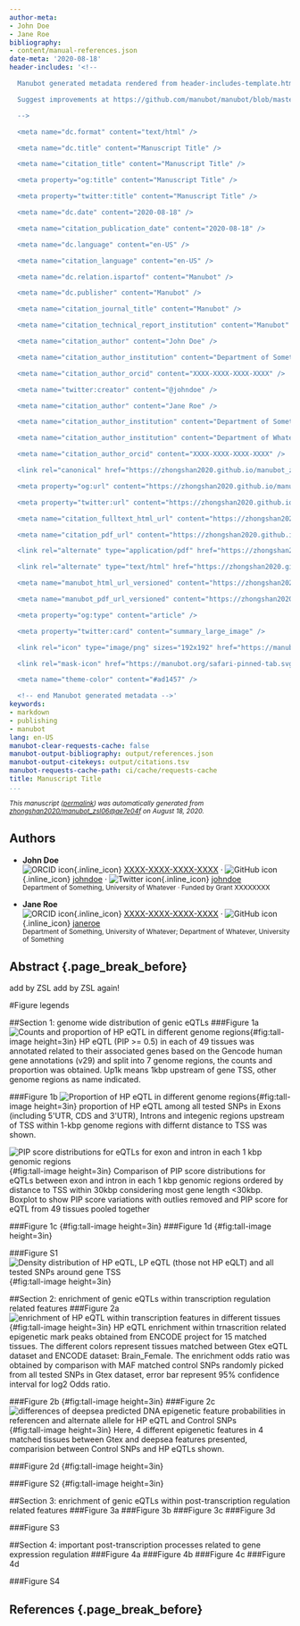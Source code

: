 ```yaml
---
author-meta:
- John Doe
- Jane Roe
bibliography:
- content/manual-references.json
date-meta: '2020-08-18'
header-includes: '<!--

  Manubot generated metadata rendered from header-includes-template.html.

  Suggest improvements at https://github.com/manubot/manubot/blob/master/manubot/process/header-includes-template.html

  -->

  <meta name="dc.format" content="text/html" />

  <meta name="dc.title" content="Manuscript Title" />

  <meta name="citation_title" content="Manuscript Title" />

  <meta property="og:title" content="Manuscript Title" />

  <meta property="twitter:title" content="Manuscript Title" />

  <meta name="dc.date" content="2020-08-18" />

  <meta name="citation_publication_date" content="2020-08-18" />

  <meta name="dc.language" content="en-US" />

  <meta name="citation_language" content="en-US" />

  <meta name="dc.relation.ispartof" content="Manubot" />

  <meta name="dc.publisher" content="Manubot" />

  <meta name="citation_journal_title" content="Manubot" />

  <meta name="citation_technical_report_institution" content="Manubot" />

  <meta name="citation_author" content="John Doe" />

  <meta name="citation_author_institution" content="Department of Something, University of Whatever" />

  <meta name="citation_author_orcid" content="XXXX-XXXX-XXXX-XXXX" />

  <meta name="twitter:creator" content="@johndoe" />

  <meta name="citation_author" content="Jane Roe" />

  <meta name="citation_author_institution" content="Department of Something, University of Whatever" />

  <meta name="citation_author_institution" content="Department of Whatever, University of Something" />

  <meta name="citation_author_orcid" content="XXXX-XXXX-XXXX-XXXX" />

  <link rel="canonical" href="https://zhongshan2020.github.io/manubot_zsl06/" />

  <meta property="og:url" content="https://zhongshan2020.github.io/manubot_zsl06/" />

  <meta property="twitter:url" content="https://zhongshan2020.github.io/manubot_zsl06/" />

  <meta name="citation_fulltext_html_url" content="https://zhongshan2020.github.io/manubot_zsl06/" />

  <meta name="citation_pdf_url" content="https://zhongshan2020.github.io/manubot_zsl06/manuscript.pdf" />

  <link rel="alternate" type="application/pdf" href="https://zhongshan2020.github.io/manubot_zsl06/manuscript.pdf" />

  <link rel="alternate" type="text/html" href="https://zhongshan2020.github.io/manubot_zsl06/v/ae7e04f39ca75cfd3c818196e87f592abc404ab3/" />

  <meta name="manubot_html_url_versioned" content="https://zhongshan2020.github.io/manubot_zsl06/v/ae7e04f39ca75cfd3c818196e87f592abc404ab3/" />

  <meta name="manubot_pdf_url_versioned" content="https://zhongshan2020.github.io/manubot_zsl06/v/ae7e04f39ca75cfd3c818196e87f592abc404ab3/manuscript.pdf" />

  <meta property="og:type" content="article" />

  <meta property="twitter:card" content="summary_large_image" />

  <link rel="icon" type="image/png" sizes="192x192" href="https://manubot.org/favicon-192x192.png" />

  <link rel="mask-icon" href="https://manubot.org/safari-pinned-tab.svg" color="#ad1457" />

  <meta name="theme-color" content="#ad1457" />

  <!-- end Manubot generated metadata -->'
keywords:
- markdown
- publishing
- manubot
lang: en-US
manubot-clear-requests-cache: false
manubot-output-bibliography: output/references.json
manubot-output-citekeys: output/citations.tsv
manubot-requests-cache-path: ci/cache/requests-cache
title: Manuscript Title
...
```







<small><em>
This manuscript
([permalink](https://zhongshan2020.github.io/manubot_zsl06/v/ae7e04f39ca75cfd3c818196e87f592abc404ab3/))
was automatically generated
from [zhongshan2020/manubot_zsl06@ae7e04f](https://github.com/zhongshan2020/manubot_zsl06/tree/ae7e04f39ca75cfd3c818196e87f592abc404ab3)
on August 18, 2020.
</em></small>

## Authors



+ **John Doe**<br>
    ![ORCID icon](images/orcid.svg){.inline_icon}
    [XXXX-XXXX-XXXX-XXXX](https://orcid.org/XXXX-XXXX-XXXX-XXXX)
    · ![GitHub icon](images/github.svg){.inline_icon}
    [johndoe](https://github.com/johndoe)
    · ![Twitter icon](images/twitter.svg){.inline_icon}
    [johndoe](https://twitter.com/johndoe)<br>
  <small>
     Department of Something, University of Whatever
     · Funded by Grant XXXXXXXX
  </small>

+ **Jane Roe**<br>
    ![ORCID icon](images/orcid.svg){.inline_icon}
    [XXXX-XXXX-XXXX-XXXX](https://orcid.org/XXXX-XXXX-XXXX-XXXX)
    · ![GitHub icon](images/github.svg){.inline_icon}
    [janeroe](https://github.com/janeroe)<br>
  <small>
     Department of Something, University of Whatever; Department of Whatever, University of Something
  </small>



## Abstract {.page_break_before}
add by ZSL
add by ZSL again!


#Figure legends

##Section 1: genome wide distribution of genic eQTLs
###Figure 1a
![Counts and proportion of HP eQTL in different genome regions](./images/Figure1a_HP_cts_prop_tissues.PNG){#fig:tall-image height=3in}
HP eQTL (PIP >= 0.5) in each of 49 tissues was annotated related to their associated genes based on the Gencode human gene annotations (v29) and split into 7 genome regions, the counts and proportion was obtained. Up1k means 1kbp upstream of gene TSS, other genome regions as name indicated.

###Figure 1b
![Proportion of HP eQTL in different genome regions](./images/Figure1b_HP_proportion_TSS_dist.PNG){#fig:tall-image height=3in}
proportion of HP eQTL among all tested SNPs in Exons (including 5'UTR, CDS and 3'UTR), Introns and integenic regions upstream of TSS within 1-kbp genome regions with differnt distance to TSS was shown.    

![PIP score distributions for eQTLs for exon and intron in each 1 kbp genomic regions](./images/Figure1b_PIP_distr_TSSdist.PNG){#fig:tall-image height=3in}
Comparison of PIP score distributions for eQTLs between exon and intron in each 1 kbp genomic regions ordered by distance to TSS within 30kbp considering most gene length <30kbp. Boxplot to show PIP score variations with outlies removed and PIP score for eQTL from 49 tissues pooled together

###Figure 1c
![](){#fig:tall-image height=3in}
###Figure 1d
![](){#fig:tall-image height=3in}

###Figure S1
![Density distribution of HP eQTL, LP eQTL (those not HP eQLT) and all tested SNPs around gene TSS](./images/FigureS1_TSSdist_density.PNG){#fig:tall-image height=3in}

##Section 2: enrichment of genic eQTLs within transcription regulation related features
###Figure 2a
![enrichment of HP eQTL within transcription features in different tissues](./images/Figure2a_DNAfeat_enrich_tissuematch.PNG){#fig:tall-image height=3in}
HP eQTL enrichment within trnascrition related epigenetic mark peaks obtained from ENCODE project for 15 matched tissues. The different colors represent tissues matched between Gtex eQTL dataset and ENCODE dataset: Brain_Female. The enrichment odds ratio was obtained by comparison with MAF matched control SNPs randomly picked from all tested SNPs in Gtex dataset, error bar represent 95% confidence interval for log2 Odds ratio.

###Figure 2b
![](){#fig:tall-image height=3in}
###Figure 2c
![differences of deepsea predicted DNA epigenetic feature probabilities in referencen and alternate allele for HP eQTL and Control SNPs ](./images/Figure2c_abs_deepseadiff_HPvsControl.PNG){#fig:tall-image height=3in}
Here, 4 different epigenetic features in 4 matched tissues between Gtex and deepsea features presented, comparision between Control SNPs and HP eQTLs shown.

###Figure 2d
![](){#fig:tall-image height=3in}

###Figure S2
![](){#fig:tall-image height=3in}

##Section 3: enrichment of genic eQTLs within post-transcription regulation related features
###Figure 3a
###Figure 3b
###Figure 3c
###Figure 3d

###Figure S3

##Section 4: important post-transcription processes related to gene expression regulation
###Figure 4a
###Figure 4b
###Figure 4c
###Figure 4d

###Figure S4



## References {.page_break_before}

<!-- Explicitly insert bibliography here -->
<div id="refs"></div>
